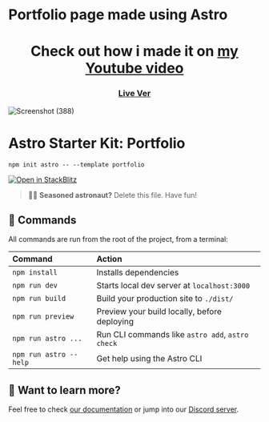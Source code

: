 # Portfolio page made using Astro 
<h1 align="center">Check out how i made it on <a href="https://www.youtube.com/watch?v=QkY_rZpjEew"> my Youtube video </a> </h1>

<div align="center">
  <h3>
    <a href="https://jeaninewhiteweddingportfolio.netlify.app/">
      Live Ver
    </a>
 
  </h3>
</div>

![Screenshot (388)](https://user-images.githubusercontent.com/80093500/185816220-638f09d0-a87d-4248-a1d8-84f23f43fc0c.png)





# Astro Starter Kit: Portfolio

```
npm init astro -- --template portfolio
```

[![Open in StackBlitz](https://developer.stackblitz.com/img/open_in_stackblitz.svg)](https://stackblitz.com/github/withastro/astro/tree/latest/examples/portfolio)

> 🧑‍🚀 **Seasoned astronaut?** Delete this file. Have fun!

## 🧞 Commands

All commands are run from the root of the project, from a terminal:

| Command                | Action                                           |
| :--------------------- | :----------------------------------------------- |
| `npm install`          | Installs dependencies                            |
| `npm run dev`          | Starts local dev server at `localhost:3000`      |
| `npm run build`        | Build your production site to `./dist/`          |
| `npm run preview`      | Preview your build locally, before deploying     |
| `npm run astro ...`    | Run CLI commands like `astro add`, `astro check` |
| `npm run astro --help` | Get help using the Astro CLI                     |

## 👀 Want to learn more?

Feel free to check [our documentation](https://docs.astro.build) or jump into our [Discord server](https://astro.build/chat).
